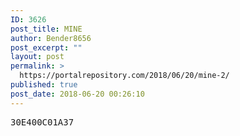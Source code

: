 ```yaml
---
ID: 3626
post_title: MINE
author: Bender8656
post_excerpt: ""
layout: post
permalink: >
  https://portalrepository.com/2018/06/20/mine-2/
published: true
post_date: 2018-06-20 00:26:10
---
```

<pre>30E400C01A37</pre>